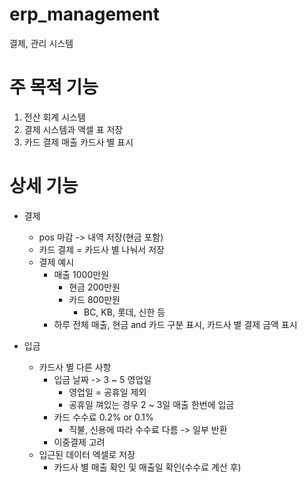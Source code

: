 # erp_management
결제, 관리 시스템

# 주 목적 기능
1. 전산 회계 시스템
2. 결제 시스템과 액셀 표 저장
3. 카드 결제 매출 카드사 별 표시

# 상세 기능
- 결제
  - pos 마감 -> 내역 저장(현금 포함)
  - 카드 결제 = 카드사 별 나눠서 저장
  - 결제 예시
    - 매출 1000만원 
        - 현금 200만원
        - 카드 800만원
          - BC, KB, 롯데, 신한 등 
    - 하루 전체 매출, 현금 and 카드 구분 표시, 카드사 별 결제 금액 표시

- 입금
  - 카드사 별 다른 사항
    - 입금 날짜 -> 3 ~ 5 영업일 
      - 영업일 = 공휴일 제외
      - 공휴일 껴있는 경우 2 ~ 3일 매출 한번에 입금
    - 카드 수수료 0.2% or 0.1%
      - 직불, 신용에 따라 수수료 다름 -> 일부 반환
    - 이중결제 고려
  - 입근된 데이터 엑셀로 저장
    - 카드사 별 매출 확인 및 매출일 확인(수수료 계산 후)
 
